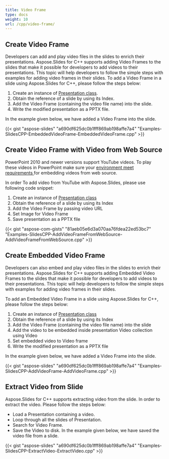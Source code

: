 ```yaml
---
title: Video Frame
type: docs
weight: 10
url: /cpp/video-frame/
---
```




## **Create Video Frame**
Developers can add and play video files in the slides to enrich their presentations. Aspose.Slides for C++ supports adding Video Frames to the slides that make it possible for developers to add videos to their presentations. This topic will help developers to follow the simple steps with examples for adding video frames in their slides. To add a Video Frame in a slide using Aspose.Slides for C++, please follow the steps below:

1. Create an instance of [Presentation class](http://www.aspose.com/api/net/slides/aspose.slides/).
1. Obtain the reference of a slide by using its Index.
1. Add the Video Frame (containing the video file name) into the slide.
1. Write the modified presentation as a PPTX file.

In the example given below, we have added a Video Frame into the slide.

{{< gist "aspose-slides" "a690df625dc0b1fff869ab198affe7a4" "Examples-SlidesCPP-EmbeddedVideoFrame-EmbeddedVideoFrame.cpp" >}}

## **Create Video Frame with Video from Web Source**
PowerPoint 2010 and newer versions support YouTube videos. To play these videos in PowerPoint make sure your [environment meet requirements ](https://support.microsoft.com/en-us/office/versions-of-powerpoint-that-support-online-videos-2a0e184d-af50-4da9-b530-e4355ac436a9?ui=en-us&rs=en-us&ad=us)for embedding videos from web source.

In order To add video from YouTube with Aspose.Slides, please use following code snippet:

1. Create an instance of [Presentation class](http://www.aspose.com/api/net/slides/aspose.slides/)
1. Obtain the reference of a slide by using its Index
1. Add the Video Frame by passing video URL
1. Set Image for Video Frame
1. Save presentation as a PPTX file

{{< gist "aspose-com-gists" "81aeb05e6d3a070aa76fdea22ed53bc7" "Examples-SlidesCPP-AddVideoFrameFromWebSource-AddVideoFrameFromWebSource.cpp" >}}


## **Create Embedded Video Frame**
Developers can also embed and play video files in the slides to enrich their presentations. Aspose.Slides for C++ supports adding Embedded Video Frames to the slides that make it possible for developers to add videos to their presentations. This topic will help developers to follow the simple steps with examples for adding video frames in their slides.

To add an Embedded Video Frame in a slide using Aspose.Slides for C++, please follow the steps below:

1. Create an instance of [Presentation class](http://www.aspose.com/api/net/slides/aspose.slides/)
1. Obtain the reference of a slide by using its Index
1. Add the Video Frame (containing the video file name) into the slide
1. Add the video to be embedded inside presentation Video collection using Video
1. Set embedded video to Video frame
1. Write the modified presentation as a PPTX file

In the example given below, we have added a Video Frame into the slide.

{{< gist "aspose-slides" "a690df625dc0b1fff869ab198affe7a4" "Examples-SlidesCPP-AddVideoFrame-AddVideoFrame.cpp" >}}


## **Extract Video from Slide**
Aspose.Slides for C++ supports extracting video from the slide. In order to extract the video. Please follow the steps below:

- Load a Presentation containing a video.
- Loop through all the slides of Presentation.
- Search for Video Frame.
- Save the Video to disk.
  In the example given below, we have saved the video file from a slide.

{{< gist "aspose-slides" "a690df625dc0b1fff869ab198affe7a4" "Examples-SlidesCPP-ExtractVideo-ExtractVideo.cpp" >}}